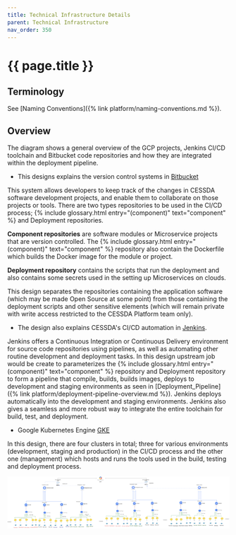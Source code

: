 ```yaml
---
title: Technical Infrastructure Details
parent: Technical Infrastructure
nav_order: 350
---
```


# {{ page.title }}

## Terminology

See [Naming Conventions]({% link platform/naming-conventions.md %}).

## Overview

The diagram shows a general overview of the GCP projects,
Jenkins CI/CD toolchain and Bitbucket code repositories and how they are integrated within the deployment pipeline.

* This designs explains the version control systems in [Bitbucket](https://bitbucket.org/cessda/)

This system allows developers to keep track of the changes in CESSDA software development projects,
and enable them to collaborate on those projects or tools.
There are two types repositories to be used in the CI/CD process;  {% include glossary.html entry="(component)" text="component" %} and Deployment repositories.

**Component repositories** are software modules or Microservice projects that are version
controlled. The  {% include glossary.html entry="(component)" text="component" %} repository also contain the Dockerfile
which builds the Docker image for the module or project.

**Deployment repository** contains the scripts that run the deployment and also contains
some secrets used in the setting up Microservices on clouds.

This design separates the repositories containing the application software
(which may be made Open Source at some point) from those containing the deployment scripts and other sensitive elements
(which will remain private with write access restricted to the CESSDA Platform team only).

* The design also explains CESSDA's CI/CD automation in [Jenkins](https://jenkins.cessda.eu/).

Jenkins offers a Continuous Integration or Continuous Delivery environment for source code repositories using pipelines,
as well as automating other routine development and deployment tasks.
In this design upstream job would be create to parameterizes the  {% include glossary.html entry="(component)" text="component" %} repository
and Deployment repository to form a pipeline that compile, builds, builds images,
deploys to  development and staging environments as seen in
[Deployment_Pipeline]({% link platform/deployment-pipeline-overview.md %}).
Jenkins deploys automatically into the development and staging environments.
Jenkins also gives a seamless and more robust way to integrate the entire toolchain for build, test, and deployment.

* Google Kubernetes Engine [GKE](https://console.cloud.google.com/kubernetes/)

In this design, there are four clusters in total; three for various environments
(development, staging and production) in the CI/CD process and the other one (management)
which hosts and runs the tools used in the build, testing and deployment process.

![GCP Main Project Structure](../images/gcp-main-project-structure.png)

